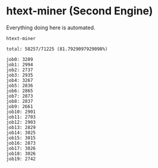 # htext-miner (Second Engine)

Everything doing here is automated.

```
htext-miner

total: 58257/71225 (81.7929097929098%)

job0: 3209
job1: 2994
job2: 2737
job3: 2935
job4: 3267
job5: 2836
job6: 2865
job7: 2873
job8: 2837
job9: 2661
job10: 2901
job11: 2703
job12: 2903
job13: 2829
job14: 3025
job15: 3015
job16: 2873
job17: 3026
job18: 3026
job19: 2742
```